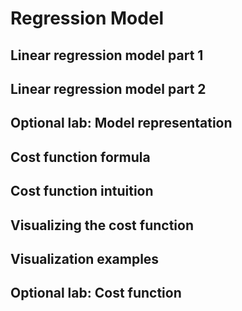 # Regression Model

## Linear regression model part 1

## Linear regression model part 2

## Optional lab: Model representation

## Cost function formula

## Cost function intuition

## Visualizing the cost function

## Visualization examples

## Optional lab: Cost function
